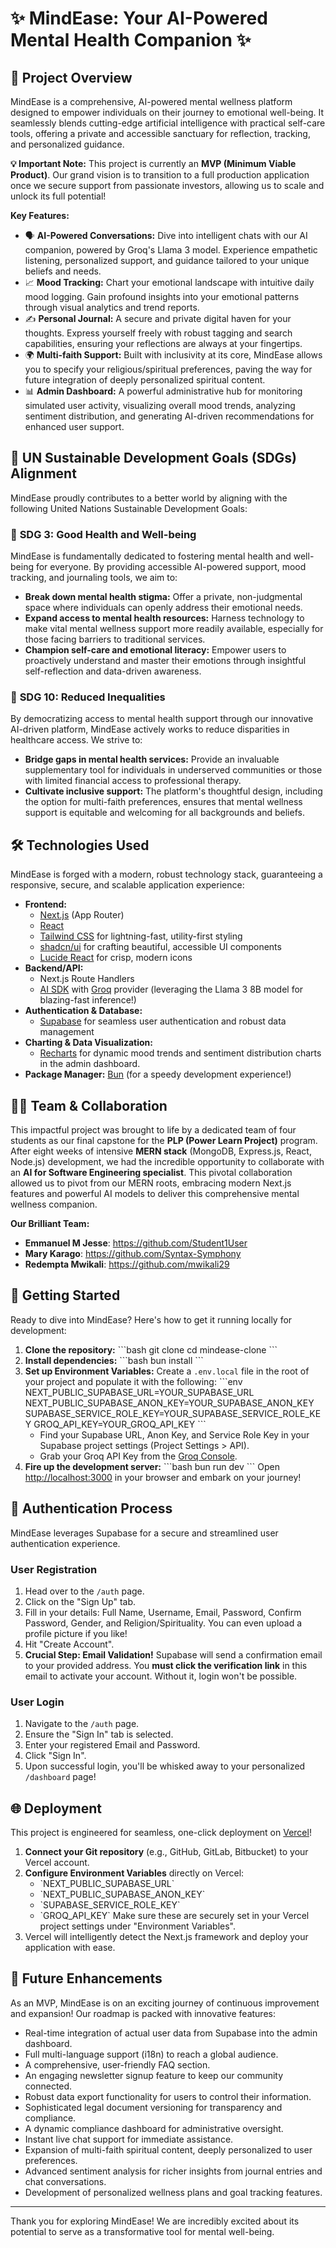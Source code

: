 # ✨ MindEase: Your AI-Powered Mental Health Companion ✨

## 🚀 Project Overview

MindEase is a comprehensive, AI-powered mental wellness platform designed to empower individuals on their journey to emotional well-being. It seamlessly blends cutting-edge artificial intelligence with practical self-care tools, offering a private and accessible sanctuary for reflection, tracking, and personalized guidance.

**💡 Important Note:** This project is currently an **MVP (Minimum Viable Product)**. Our grand vision is to transition to a full production application once we secure support from passionate investors, allowing us to scale and unlock its full potential!

**Key Features:**

*   🗣️ **AI-Powered Conversations:** Dive into intelligent chats with our AI companion, powered by Groq's Llama 3 model. Experience empathetic listening, personalized support, and guidance tailored to your unique beliefs and needs.
*   📈 **Mood Tracking:** Chart your emotional landscape with intuitive daily mood logging. Gain profound insights into your emotional patterns through visual analytics and trend reports.
*   ✍️ **Personal Journal:** A secure and private digital haven for your thoughts. Express yourself freely with robust tagging and search capabilities, ensuring your reflections are always at your fingertips.
*   🌍 **Multi-faith Support:** Built with inclusivity at its core, MindEase allows you to specify your religious/spiritual preferences, paving the way for future integration of deeply personalized spiritual content.
*   📊 **Admin Dashboard:** A powerful administrative hub for monitoring simulated user activity, visualizing overall mood trends, analyzing sentiment distribution, and generating AI-driven recommendations for enhanced user support.

## 🤝 UN Sustainable Development Goals (SDGs) Alignment

MindEase proudly contributes to a better world by aligning with the following United Nations Sustainable Development Goals:

### 🎯 **SDG 3: Good Health and Well-being**
MindEase is fundamentally dedicated to fostering mental health and well-being for everyone. By providing accessible AI-powered support, mood tracking, and journaling tools, we aim to:
*   **Break down mental health stigma:** Offer a private, non-judgmental space where individuals can openly address their emotional needs.
*   **Expand access to mental health resources:** Harness technology to make vital mental wellness support more readily available, especially for those facing barriers to traditional services.
*   **Champion self-care and emotional literacy:** Empower users to proactively understand and master their emotions through insightful self-reflection and data-driven awareness.

### 🎯 **SDG 10: Reduced Inequalities**
By democratizing access to mental health support through our innovative AI-driven platform, MindEase actively works to reduce disparities in healthcare access. We strive to:
*   **Bridge gaps in mental health services:** Provide an invaluable supplementary tool for individuals in underserved communities or those with limited financial access to professional therapy.
*   **Cultivate inclusive support:** The platform's thoughtful design, including the option for multi-faith preferences, ensures that mental wellness support is equitable and welcoming for all backgrounds and beliefs.

## 🛠️ Technologies Used

MindEase is forged with a modern, robust technology stack, guaranteeing a responsive, secure, and scalable application experience:

*   **Frontend:**
    *   [Next.js](https://nextjs.org/) (App Router)
    *   [React](https://react.dev/)
    *   [Tailwind CSS](https://tailwindcss.com/) for lightning-fast, utility-first styling
    *   [shadcn/ui](https://ui.shadcn.com/) for crafting beautiful, accessible UI components
    *   [Lucide React](https://lucide.dev/) for crisp, modern icons
*   **Backend/API:**
    *   Next.js Route Handlers
    *   [AI SDK](https://sdk.vercel.ai/) with [Groq](https://groq.com/) provider (leveraging the Llama 3 8B model for blazing-fast inference!)
*   **Authentication & Database:**
    *   [Supabase](https://supabase.com/) for seamless user authentication and robust data management
*   **Charting & Data Visualization:**
    *   [Recharts](https://recharts.org/en-US/) for dynamic mood trends and sentiment distribution charts in the admin dashboard.
*   **Package Manager:** [Bun](https://bun.sh/) (for a speedy development experience!)

## 🧑‍💻 Team & Collaboration

This impactful project was brought to life by a dedicated team of four students as our final capstone for the **PLP (Power Learn Project)** program. After eight weeks of intensive **MERN stack** (MongoDB, Express.js, React, Node.js) development, we had the incredible opportunity to collaborate with an **AI for Software Engineering specialist**. This pivotal collaboration allowed us to pivot from our MERN roots, embracing modern Next.js features and powerful AI models to deliver this comprehensive mental wellness companion.

**Our Brilliant Team:**

*   **Emmanuel M Jesse**: https://github.com/Student1User
*   **Mary Karago**: https://github.com/Syntax-Symphony
*   **Redempta Mwikali**: https://github.com/mwikali29 


## 🚀 Getting Started

Ready to dive into MindEase? Here's how to get it running locally for development:

1.  **Clone the repository:**
    \`\`\`bash
    git clone <your-repo-url>
    cd mindease-clone
    \`\`\`
2.  **Install dependencies:**
    \`\`\`bash
    bun install
    \`\`\`
3.  **Set up Environment Variables:**
    Create a `.env.local` file in the root of your project and populate it with the following:
    \`\`\`env
    NEXT_PUBLIC_SUPABASE_URL=YOUR_SUPABASE_URL
    NEXT_PUBLIC_SUPABASE_ANON_KEY=YOUR_SUPABASE_ANON_KEY
    SUPABASE_SERVICE_ROLE_KEY=YOUR_SUPABASE_SERVICE_ROLE_KEY
    GROQ_API_KEY=YOUR_GROQ_API_KEY
    \`\`\`
    *   Find your Supabase URL, Anon Key, and Service Role Key in your Supabase project settings (Project Settings > API).
    *   Grab your Groq API Key from the [Groq Console](https://console.groq.com/keys).
4.  **Fire up the development server:**
    \`\`\`bash
    bun run dev
    \`\`\`
    Open [http://localhost:3000](http://localhost:3000) in your browser and embark on your journey!

## 🔐 Authentication Process

MindEase leverages Supabase for a secure and streamlined user authentication experience.

### User Registration
1.  Head over to the `/auth` page.
2.  Click on the "Sign Up" tab.
3.  Fill in your details: Full Name, Username, Email, Password, Confirm Password, Gender, and Religion/Spirituality. You can even upload a profile picture if you like!
4.  Hit "Create Account".
5.  **Crucial Step: Email Validation!** Supabase will send a confirmation email to your provided address. You **must click the verification link** in this email to activate your account. Without it, login won't be possible.

### User Login
1.  Navigate to the `/auth` page.
2.  Ensure the "Sign In" tab is selected.
3.  Enter your registered Email and Password.
4.  Click "Sign In".
5.  Upon successful login, you'll be whisked away to your personalized `/dashboard` page!


## 🌐 Deployment

This project is engineered for seamless, one-click deployment on [Vercel](https://v0-mind-ease-clone.vercel.app/)!

1.  **Connect your Git repository** (e.g., GitHub, GitLab, Bitbucket) to your Vercel account.
2.  **Configure Environment Variables** directly on Vercel:
    *   \`NEXT_PUBLIC_SUPABASE_URL\`
    *   \`NEXT_PUBLIC_SUPABASE_ANON_KEY\`
    *   \`SUPABASE_SERVICE_ROLE_KEY\`
    *   \`GROQ_API_KEY\`
    Make sure these are securely set in your Vercel project settings under "Environment Variables".
3.  Vercel will intelligently detect the Next.js framework and deploy your application with ease.

## 🔮 Future Enhancements

As an MVP, MindEase is on an exciting journey of continuous improvement and expansion! Our roadmap is packed with innovative features:

*   Real-time integration of actual user data from Supabase into the admin dashboard.
*   Full multi-language support (i18n) to reach a global audience.
*   A comprehensive, user-friendly FAQ section.
*   An engaging newsletter signup feature to keep our community connected.
*   Robust data export functionality for users to control their information.
*   Sophisticated legal document versioning for transparency and compliance.
*   A dynamic compliance dashboard for administrative oversight.
*   Instant live chat support for immediate assistance.
*   Expansion of multi-faith spiritual content, deeply personalized to user preferences.
*   Advanced sentiment analysis for richer insights from journal entries and chat conversations.
*   Development of personalized wellness plans and goal tracking features.

---

Thank you for exploring MindEase! We are incredibly excited about its potential to serve as a transformative tool for mental well-being.
